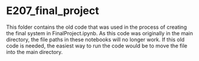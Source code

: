 # E207_final_project
This folder contains the old code that was used in the process of creating the final system in FinalProject.ipynb. As this code was originally in the main directory, the file paths in these notebooks will no longer work. If this old code is needed, the easiest way to run the code would be to move the file into the main directory.
